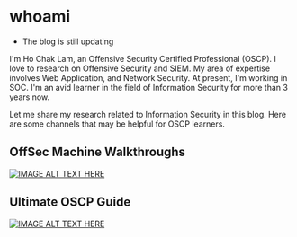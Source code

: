 # whoami
- The blog is still updating

I'm Ho Chak Lam, an Offensive Security Certified Professional (OSCP). I love to research on Offensive Security and SIEM. My area of expertise involves Web Application, and Network Security. At present, I'm working in SOC. I'm an avid learner in the field of Information Security for more than 3 years now.

Let me share my research related to Information Security in this blog. Here are some channels that may be helpful for OSCP learners.

## OffSec Machine Walkthroughs
[![IMAGE ALT TEXT HERE](https://img.youtube.com/vi/NQ6jbKqkJ0s/0.jpg)](https://www.youtube.com/watch?v=NQ6jbKqkJ0s&list=PLJrSyRNlZ2EeqkJa12Tu-Ezun9kXvHufN)

## Ultimate OSCP Guide
[![IMAGE ALT TEXT HERE](https://img.youtube.com/vi/Wqkr5S1b9gA/0.jpg)](https://www.youtube.com/watch?v=Wqkr5S1b9gA)
